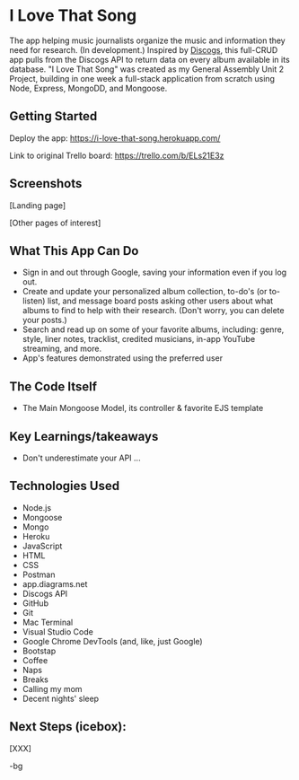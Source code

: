 # I Love That Song

The app helping music journalists organize the music and information they need for research. (In development.) Inspired by [Discogs](https://www.discogs.com/), this full-CRUD app pulls from the Discogs API to return data on every album available in its database. "I Love That Song" was created as my General Assembly Unit 2 Project, building in one week a full-stack application from scratch using Node, Express, MongoDD, and Mongoose.

## Getting Started

Deploy the app: https://i-love-that-song.herokuapp.com/

Link to original Trello board: https://trello.com/b/ELs21E3z

## Screenshots

[Landing page]

[Other pages of interest]

## What This App Can Do

- Sign in and out through Google, saving your information even if you log out.
- Create and update your personalized album collection, to-do's (or to-listen) list, and message board posts asking other users about what albums to find to help with their research. (Don't worry, you can delete your posts.)
- Search and read up on some of your favorite albums, including: genre, style, liner notes, tracklist, credited musicians, in-app YouTube streaming, and more.
- App's features demonstrated using the preferred user

## The Code Itself

- The Main Mongoose Model, its controller & favorite EJS template

## Key Learnings/takeaways

- Don't underestimate your API ...

## Technologies Used

- Node.js
- Mongoose
- Mongo
- Heroku
- JavaScript
- HTML
- CSS
- Postman
- app.diagrams.net
- Discogs API
- GitHub
- Git
- Mac Terminal
- Visual Studio Code
- Google Chrome DevTools (and, like, just Google)
- Bootstap
- Coffee
- Naps
- Breaks
- Calling my mom
- Decent nights' sleep

## Next Steps (icebox):

[XXX]

-bg
